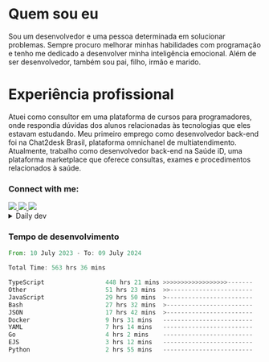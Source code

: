 # Quem sou eu
Sou um desenvolvedor e uma pessoa determinada em solucionar problemas. Sempre procuro melhorar minhas habilidades com programação e tenho me dedicado a desenvolver minha inteligência emocional. Além de ser desenvolvedor, também sou pai, filho, irmão e marido.

# Experiência profissional
Atuei como consultor em uma plataforma de cursos para programadores, onde respondia dúvidas dos alunos relacionadas às tecnologias que eles estavam estudando.
Meu primeiro emprego como desenvolvedor back-end foi na Chat2desk Brasil, plataforma omnichanel de multiatendimento.
Atualmente, trabalho como desenvolvedor back-end na Saúde iD, uma plataforma marketplace que oferece consultas, exames e procedimentos relacionados à saúde.

### Connect with me:
<a href="https://www.linkedin.com/in/theusmoreira" target="_blank" >
<img src="https://img.shields.io/badge/linkedin-%230077B5.svg?&style=for-the-badge&logo=linkedin&logoColor=white ">
</a>
<a href="https://www.instagram.com/matheus.s.moreira/" target="_blank">
<img src="https://img.shields.io/badge/instagram-%23E4405F.svg?&style=for-the-badge&logo=instagram&logoColor=white">
</a>
<a href="mailto:matheussm301@gmail.com"  target="_blank">
<img src="https://img.shields.io/badge/gmail-%23E4405F.svg?&style=for-the-badge&logo=gmail&logoColor=white">
</a>


<details>
  <summary>Daily dev </summary>
<p>
  <a href="https://app.daily.dev/matheussantos"><img src="https://github.com/matheus-santos-moreira/matheus-santos-moreira/blob/master/devcard.svg" width="200" alt="Matheus Santos's Dev Card"/></a>
 </p>
</details>

<h3>Tempo de desenvolvimento</h3>

<!--START_SECTION:waka-->

```rust
From: 10 July 2023 - To: 09 July 2024

Total Time: 563 hrs 36 mins

TypeScript                 448 hrs 21 mins >>>>>>>>>>>>>>>>>>-------   72.91 %
Other                      51 hrs 23 mins  >>-----------------------   08.36 %
JavaScript                 29 hrs 50 mins  >------------------------   04.85 %
Bash                       27 hrs 32 mins  >------------------------   04.48 %
JSON                       17 hrs 42 mins  >------------------------   02.88 %
Docker                     9 hrs 31 mins   -------------------------   01.55 %
YAML                       7 hrs 14 mins   -------------------------   01.18 %
Go                         4 hrs 2 mins    -------------------------   00.66 %
EJS                        3 hrs 12 mins   -------------------------   00.52 %
Python                     2 hrs 55 mins   -------------------------   00.48 %
```

<!--END_SECTION:waka-->
